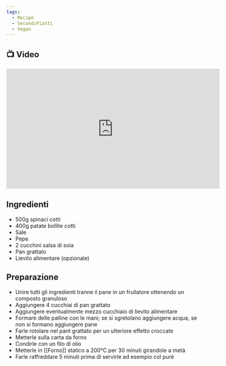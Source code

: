 ```yaml
---
tags:
  - Recipe
  - SecondiPiatti
  - Vegan
---
```



## 📺 Video

<div class="iframe-container">
  <iframe width="560" height="315" src="https://www.youtube.com/embed/qaBm0lxcDSY" title="YouTube video player" frameborder="0" allow="accelerometer; autoplay; clipboard-write; encrypted-media; gyroscope; picture-in-picture" allowfullscreen></iframe>
</div>

## Ingredienti
* 500g spinaci cotti
* 400g patate bollite cotti
* Sale
* Pepe
* 2 cucchini salsa di soia
* Pan grattato
* Lievito alimentare (opzionale)


## Preparazione
* Unire tutti gli ingredienti tranne il pane in un frullatore ottenendo un composto granuloso
* Aggiungere 4 cucchiai di pan grattato
* Aggiungere eventualmente mezzo cucchiaio di lievito alimentare
* Formare delle palline con le mani; se si sgretolano aggiungere acqua, se non si formano aggiungere pane
* Farle rotolare nel pant grattato per un ulteriore effetto croccate
* Metterle sulla carta da forno
* Condirle con un filo di olio
* Metterle in [[Forno]] statico a 200°C per 30 minuti girandole a metà
* Farle raffreddare 5 minuti prima di servirle ad esempio col purè